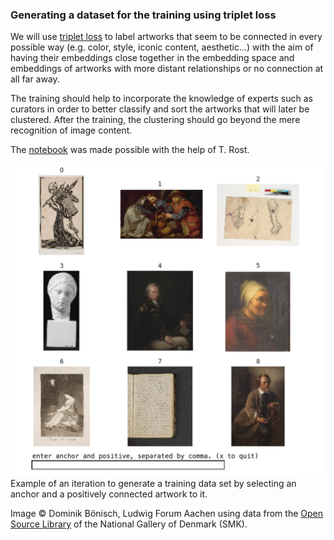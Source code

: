 ### Generating a dataset for the training using triplet loss

We will use [triplet loss](https://omoindrot.github.io/triplet-loss) to label artworks that seem to be connected in every possible way (e.g. color, style, iconic content, aesthetic…) with the aim of having their embeddings close together in the embedding space and embeddings of artworks with more distant relationships or no connection at all far away. 

The training should help to incorporate the knowledge of experts such as curators in order to better classify and sort the artworks that will later be clustered. After the training, the clustering should go beyond the mere recognition of image content.

The [notebook](https://github.com/DominikBoenisch/Training-the-Archive/blob/master/Prototype/3_Training_Dataset/TrainingDataGenerator.ipynb) was made possible with the help of T. Rost.

<img src="https://github.com/DominikBoenisch/Training-the-Archive/blob/master/Images/TrainingDataGenerator_Sample.jpg" alt="Sample TrainingDataGenerator" width="500" height="500">
Example of an iteration to generate a training data set by selecting an anchor and a positively connected artwork to it. 

Image © Dominik Bönisch, Ludwig Forum Aachen using data from the [Open Source Library](https://open.smk.dk/) of the National Gallery of Denmark (SMK).
